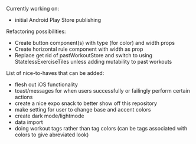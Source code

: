 Currently working on:
* initial Android Play Store publishing

Refactoring possibilities:
* Create button component(s) with type (for color) and width props
* Create horizontal rule component with width as prop
* Replace get rid of pastWorkoutStore and switch to using StatelessExerciseTiles unless adding mutability to past workouts

List of nice-to-haves that can be added:
* flesh out iOS functionality
* toast/messages for when users successfully or failingly perform certain actions
* create a nice expo snack to better show off this repository
* make setting for user to change base and accent colors
* create dark mode/lightmode
* data import
* doing workout tags rather than tag colors (can be tags associated with colors to give abreviated look)
